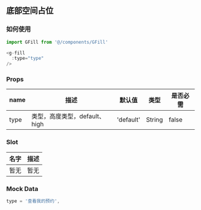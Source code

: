 ## 底部空间占位

### 如何使用

```js
import GFill from '@/components/GFill'

<g-fill
  :type="type"
/>
```

### Props

| name  | 描述 | 默认值      | 类型   | 是否必需   |
| ----- | ---- | ----------- | ------ | ------ |
| type | 类型，高度类型，default、high | 'default' | String | false |

### Slot

| 名字 | 描述 |
| ---- | ---- |
| 暂无 | 暂无 |

### Mock Data

``` js
type = '查看我的预约',
```